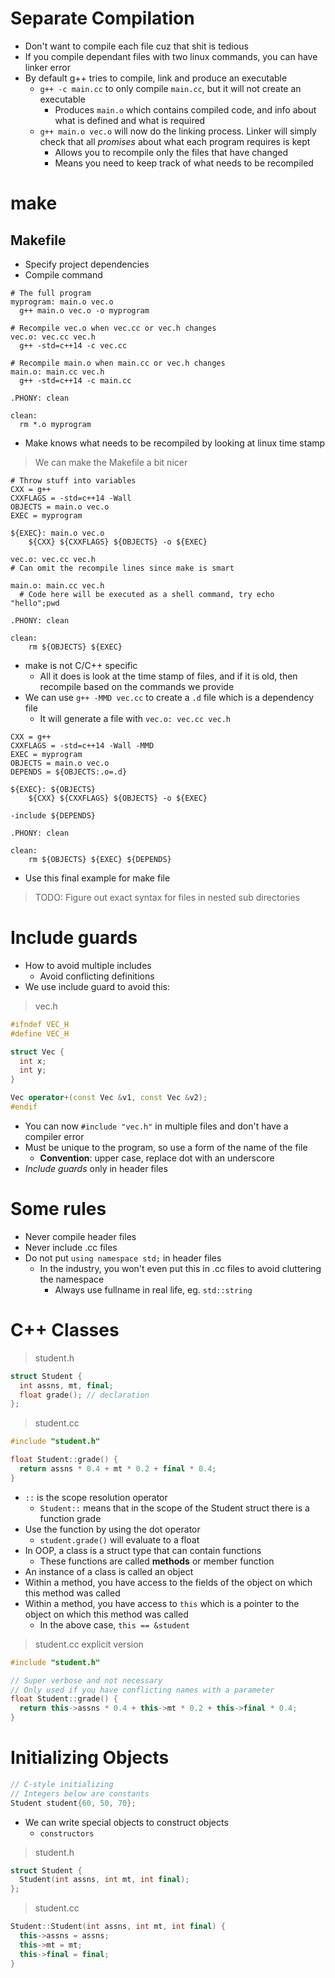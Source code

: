 # Separate Compilation

* Don't want to compile each file cuz that shit is tedious
* If you compile dependant files with two linux commands, you can have linker error
* By default g++ tries to compile, link and produce an executable
  * `g++ -c main.cc` to only compile `main.cc`, but it will not create an executable
    * Produces `main.o` which contains compiled code, and info about what is defined and what is required
  * `g++ main.o vec.o` will now do the linking process. Linker will simply check that all *promises* about what each program requires is kept
    * Allows you to recompile only the files that have changed
    * Means you need to keep track of what needs to be recompiled

# make

## Makefile

* Specify project dependencies
* Compile command

```make
# The full program
myprogram: main.o vec.o
  g++ main.o vec.o -o myprogram

# Recompile vec.o when vec.cc or vec.h changes
vec.o: vec.cc vec.h
  g++ -std=c++14 -c vec.cc

# Recompile main.o when main.cc or vec.h changes
main.o: main.cc vec.h
  g++ -std=c++14 -c main.cc

.PHONY: clean

clean:
  rm *.o myprogram
```

* Make knows what needs to be recompiled by looking at linux time stamp

> We can make the Makefile a bit nicer

```make
# Throw stuff into variables
CXX = g++
CXXFLAGS = -std=c++14 -Wall
OBJECTS = main.o vec.o
EXEC = myprogram

${EXEC}: main.o vec.o
	${CXX} ${CXXFLAGS} ${OBJECTS} -o ${EXEC}

vec.o: vec.cc vec.h
# Can omit the recompile lines since make is smart

main.o: main.cc vec.h
  # Code here will be executed as a shell command, try echo "hello";pwd

.PHONY: clean

clean:
	rm ${OBJECTS} ${EXEC}
```

* make is not C/C++ specific
  * All it does is look at the time stamp of files, and if it is old, then recompile based on the commands we provide
* We can use `g++ -MMD vec.cc` to create a `.d` file which is a dependency file
  * It will generate a file with `vec.o: vec.cc vec.h`

```make
CXX = g++
CXXFLAGS = -std=c++14 -Wall -MMD
EXEC = myprogram
OBJECTS = main.o vec.o
DEPENDS = ${OBJECTS:.o=.d}

${EXEC}: ${OBJECTS}
	${CXX} ${CXXFLAGS} ${OBJECTS} -o ${EXEC}

-include ${DEPENDS}

.PHONY: clean

clean:
	rm ${OBJECTS} ${EXEC} ${DEPENDS}
```

* Use this final example for make file

> TODO: Figure out exact syntax for files in nested sub directories

# Include guards

* How to avoid multiple includes
  * Avoid conflicting definitions
* We use include guard to avoid this:

> vec.h
```cpp
#ifndef VEC_H
#define VEC_H

struct Vec {
  int x;
  int y;
}

Vec operator+(const Vec &v1, const Vec &v2);
#endif
```

* You can now `#include "vec.h"` in multiple files and don't have a compiler error
* Must be unique to the program, so use a form of the name of the file
  * **Convention**: upper case, replace dot with an underscore
* *Include guards* only in header files

# Some rules

* Never compile header files
* Never include .cc files
* Do not put `using namespace std;` in header files
  * In the industry, you won't even put this in .cc files to avoid cluttering the namespace
    * Always use fullname in real life, eg. `std::string`

# C++ Classes

> student.h
```cpp
struct Student {
  int assns, mt, final;
  float grade(); // declaration
};
```

> student.cc
```cpp
#include "student.h"

float Student::grade() {
  return assns * 0.4 + mt * 0.2 + final * 0.4;
}
```

* `::` is the scope resolution operator
  * `Student::` means that in the scope of the Student struct there is a function grade
* Use the function by using the dot operator
  * `student.grade()` will evaluate to a float
* In OOP, a class is a struct type that can contain functions
  * These functions are called **methods** or member function
* An instance of a class is called an object
* Within a method, you have access to the fields of the object on which this method was called
* Within a method, you have access to `this` which is a pointer to the object on which this method was called
  * In the above case, `this == &student`

> student.cc explicit version
```cpp
#include "student.h"

// Super verbose and not necessary
// Only used if you have conflicting names with a parameter
float Student::grade() {
  return this->assns * 0.4 + this->mt * 0.2 + this->final * 0.4;
}
```

# Initializing Objects

```cpp
// C-style initializing
// Integers below are constants
Student student{60, 50, 70};
```

* We can write special objects to construct objects
  * `constructors`

> student.h
```cpp
struct Student {
  Student(int assns, int mt, int final);
};
```

> student.cc
```cpp
Student::Student(int assns, int mt, int final) {
  this->assns = assns;
  this->mt = mt;
  this->final = final;
}
```
